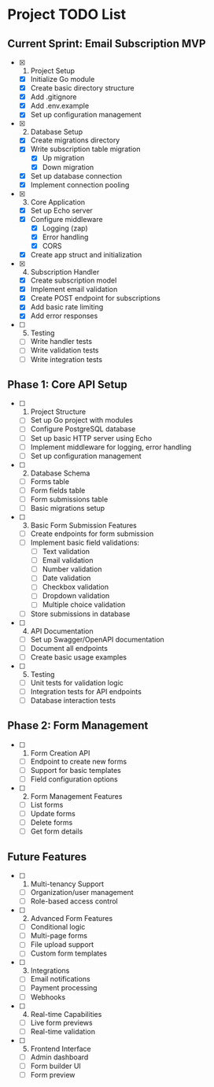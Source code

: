 # Project TODO List

## Current Sprint: Email Subscription MVP
- [x] 1. Project Setup
  - [x] Initialize Go module
  - [x] Create basic directory structure
  - [x] Add .gitignore
  - [x] Add .env.example
  - [x] Set up configuration management

- [x] 2. Database Setup
  - [x] Create migrations directory
  - [x] Write subscription table migration
    - [x] Up migration
    - [x] Down migration
  - [x] Set up database connection
  - [x] Implement connection pooling

- [x] 3. Core Application
  - [x] Set up Echo server
  - [x] Configure middleware
    - [x] Logging (zap)
    - [x] Error handling
    - [x] CORS
  - [x] Create app struct and initialization

- [x] 4. Subscription Handler
  - [x] Create subscription model
  - [x] Implement email validation
  - [x] Create POST endpoint for subscriptions
  - [x] Add basic rate limiting
  - [x] Add error responses

- [ ] 5. Testing
  - [ ] Write handler tests
  - [ ] Write validation tests
  - [ ] Write integration tests

## Phase 1: Core API Setup
- [ ] 1. Project Structure
   - [ ] Set up Go project with modules
   - [ ] Configure PostgreSQL database
   - [ ] Set up basic HTTP server using Echo
   - [ ] Implement middleware for logging, error handling
   - [ ] Set up configuration management

- [ ] 2. Database Schema
   - [ ] Forms table
   - [ ] Form fields table
   - [ ] Form submissions table
   - [ ] Basic migrations setup

- [ ] 3. Basic Form Submission Features
   - [ ] Create endpoints for form submission
   - [ ] Implement basic field validations:
     - [ ] Text validation
     - [ ] Email validation
     - [ ] Number validation
     - [ ] Date validation
     - [ ] Checkbox validation
     - [ ] Dropdown validation
     - [ ] Multiple choice validation
   - [ ] Store submissions in database

- [ ] 4. API Documentation
   - [ ] Set up Swagger/OpenAPI documentation
   - [ ] Document all endpoints
   - [ ] Create basic usage examples

- [ ] 5. Testing
   - [ ] Unit tests for validation logic
   - [ ] Integration tests for API endpoints
   - [ ] Database interaction tests

## Phase 2: Form Management
- [ ] 1. Form Creation API
   - [ ] Endpoint to create new forms
   - [ ] Support for basic templates
   - [ ] Field configuration options

- [ ] 2. Form Management Features
   - [ ] List forms
   - [ ] Update forms
   - [ ] Delete forms
   - [ ] Get form details

## Future Features
- [ ] 1. Multi-tenancy Support
   - [ ] Organization/user management
   - [ ] Role-based access control

- [ ] 2. Advanced Form Features
   - [ ] Conditional logic
   - [ ] Multi-page forms
   - [ ] File upload support
   - [ ] Custom form templates

- [ ] 3. Integrations
   - [ ] Email notifications
   - [ ] Payment processing
   - [ ] Webhooks

- [ ] 4. Real-time Capabilities
   - [ ] Live form previews
   - [ ] Real-time validation

- [ ] 5. Frontend Interface
   - [ ] Admin dashboard
   - [ ] Form builder UI
   - [ ] Form preview
